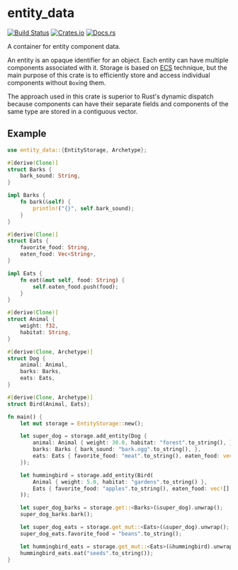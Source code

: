 # entity_data

[![Build Status][build_img]][build_lnk] [![Crates.io][crates_img]][crates_lnk] [![Docs.rs][doc_img]][doc_lnk]

[build_img]: https://github.com/a7292969/entity_data/actions/workflows/build.yml/badge.svg

[build_lnk]: https://github.com/a7292969/entity_data/actions

[crates_img]: https://img.shields.io/crates/v/entity_data.svg

[crates_lnk]: https://crates.io/crates/entity_data

[doc_img]: https://docs.rs/entity_data/badge.svg

[doc_lnk]: https://docs.rs/entity_data

A container for entity component data.

An entity is an opaque identifier for an object.
Each entity can have multiple components associated with it.
Storage is based on [ECS](https://en.wikipedia.org/wiki/Entity_component_system) technique,
but the main purpose of this crate is to efficiently store and access
individual components without `Box`ing them.

The approach used in this crate is superior to Rust's dynamic dispatch because
components can have their separate fields and components of the
same type are stored in a contiguous vector.

## Example

```rust
use entity_data::{EntityStorage, Archetype};

#[derive(Clone)]
struct Barks {
    bark_sound: String,
}

impl Barks {
    fn bark(&self) {
        println!("{}", self.bark_sound);
    }
}

#[derive(Clone)]
struct Eats {
    favorite_food: String,
    eaten_food: Vec<String>,
}

impl Eats {
    fn eat(&mut self, food: String) {
        self.eaten_food.push(food);
    }
}

#[derive(Clone)]
struct Animal {
    weight: f32,
    habitat: String,
}

#[derive(Clone, Archetype)]
struct Dog {
    animal: Animal,
    barks: Barks,
    eats: Eats,
}

#[derive(Clone, Archetype)]
struct Bird(Animal, Eats);

fn main() {
    let mut storage = EntityStorage::new();

    let super_dog = storage.add_entity(Dog {
        animal: Animal { weight: 30.0, habitat: "forest".to_string(), },
        barks: Barks { bark_sound: "bark.ogg".to_string(), },
        eats: Eats { favorite_food: "meat".to_string(), eaten_food: vec![] },
    });

    let hummingbird = storage.add_entity(Bird(
        Animal { weight: 5.0, habitat: "gardens".to_string() },
        Eats { favorite_food: "apples".to_string(), eaten_food: vec![] }
    ));

    let super_dog_barks = storage.get::<Barks>(&super_dog).unwrap();
    super_dog_barks.bark();

    let super_dog_eats = storage.get_mut::<Eats>(&super_dog).unwrap();
    super_dog_eats.favorite_food = "beans".to_string();

    let hummingbird_eats = storage.get_mut::<Eats>(&hummingbird).unwrap();
    hummingbird_eats.eat("seeds".to_string());
}
```